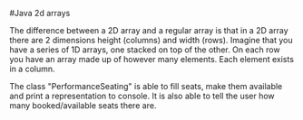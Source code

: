 #Java 2d arrays

The difference between a 2D array and a regular array is that in a 2D array there are 2 dimensions height (columns) and width (rows). 
Imagine that you have a series of 1D arrays, one stacked on top of the other.
On each row you have an array made up of however many elements. Each element exists in a column.

The class "PerformanceSeating" is able to fill seats, make them available and print a representation to console.
It is also able to tell the user how many booked/available seats there are.